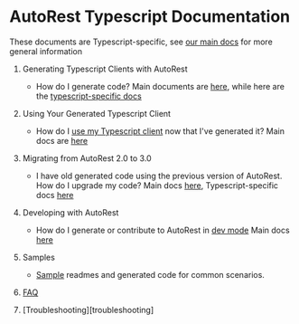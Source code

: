 # AutoRest Typescript Documentation

These documents are Typescript-specific, see [our main docs][main_docs] for more general information

1. Generating Typescript Clients with AutoRest

   - How do I generate code? Main documents are [here][main_generate], while here are the [typescript-specific docs][typescript_generate]

2. Using Your Generated Typescript Client

   - How do I [use my Typescript client][typescript_client] now that I've generated it? Main docs are [here][main_client]

3. Migrating from AutoRest 2.0 to 3.0

   - I have old generated code using the previous version of AutoRest. How do I upgrade my code? Main docs [here][main_migrate], Typescript-specific docs [here][typescript_migrate]

4. Developing with AutoRest

   - How do I generate or contribute to AutoRest in [dev mode][typescript_dev] Main docs [here][main_dev]

5. Samples

   - [Sample][sample] readmes and generated code for common scenarios.

6. [FAQ][faq]

7. [Troubleshooting][troubleshooting]

<!-- LINKS -->

[main_docs]: https://github.com/Azure/autorest/tree/master/docs
[main_generate]: https://github.com/Azure/autorest/tree/master/docs/generate/readme.md
[typescript_generate]: ./docs/migrate/readme.md
[typescript_client]: ./client/readme.md
[main_client]: https://github.com/Azure/autorest/tree/master/docs/generate/client.md
[main_migrate]: https://github.com/Azure/autorest/tree/master/docs/migrate/readme.md
[typescript_migrate]: ./migrate/readme.md
[typescript_dev]: ./developer/readme.md
[main_dev]: https://github.com/Azure/autorest/tree/master/docs/dev/readme.md
[sample]: ./samples/readme.md
[faq]: ./faq.md
[trobleshooting]: ./troubleshooting.md
